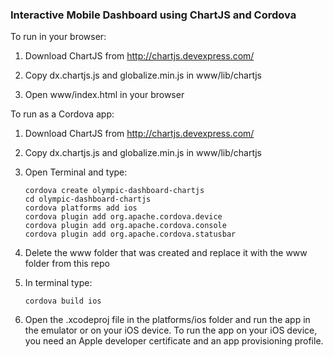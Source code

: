 ### Interactive Mobile Dashboard using ChartJS and Cordova ###

To run in your browser:

1. Download ChartJS from http://chartjs.devexpress.com/

2. Copy dx.chartjs.js and globalize.min.js in www/lib/chartjs

3. Open www/index.html in your browser


To run as a Cordova app:


1. Download ChartJS from http://chartjs.devexpress.com/

2. Copy dx.chartjs.js and globalize.min.js in www/lib/chartjs

3. Open Terminal and type:

    ```
    cordova create olympic-dashboard-chartjs
    cd olympic-dashboard-chartjs
    cordova platforms add ios
    cordova plugin add org.apache.cordova.device
    cordova plugin add org.apache.cordova.console
    cordova plugin add org.apache.cordova.statusbar
    ```

4. Delete the www folder that was created and replace it with the www folder from this repo

5. In terminal type:

    ```
    cordova build ios
    ```

6. Open the .xcodeproj file in the platforms/ios folder and run the app in the emulator or on your iOS device. To run the app on your iOS device, you need an Apple developer certificate and an app provisioning profile.

